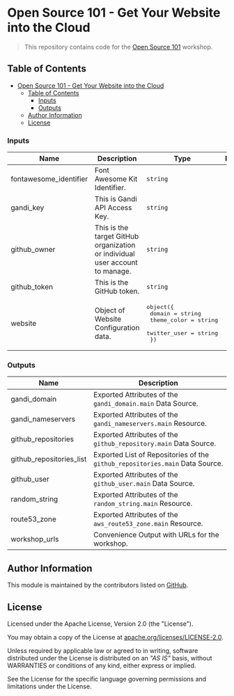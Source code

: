 # Open Source 101 - Get Your Website into the Cloud

> This repository contains code for the [Open Source 101](https://opensource101.com) workshop.

## Table of Contents

<!-- TOC -->
* [Open Source 101 - Get Your Website into the Cloud](#open-source-101---get-your-website-into-the-cloud)
  * [Table of Contents](#table-of-contents)
    * [Inputs](#inputs)
    * [Outputs](#outputs)
  * [Author Information](#author-information)
  * [License](#license)
<!-- TOC -->

<!-- BEGIN_TF_DOCS -->
### Inputs

| Name | Description | Type | Required |
|------|-------------|------|:--------:|
| fontawesome_identifier | Font Awesome Kit Identifier. | `string` | yes |
| gandi_key | This is Gandi API Access Key. | `string` | yes |
| github_owner | This is the target GitHub organization or individual user account to manage. | `string` | yes |
| github_token | This is the GitHub token. | `string` | yes |
| website | Object of Website Configuration data. | <pre>object({<br>    domain       = string<br>    theme_color  = string<br>    twitter_user = string<br>  })</pre> | no |

### Outputs

| Name | Description |
|------|-------------|
| gandi_domain | Exported Attributes of the `gandi_domain.main` Data Source. |
| gandi_nameservers | Exported Attributes of the `gandi_nameservers.main` Resource. |
| github_repositories | Exported Attributes of the `github_repository.main` Data Source. |
| github_repositories_list | Exported List of Repositories of the `github_repositories.main` Data Source. |
| github_user | Exported Attributes of the `github_user.main` Data Source. |
| random_string | Exported Attributes of the `random_string.main` Resource. |
| route53_zone | Exported Attributes of the `aws_route53_zone.main` Resource. |
| workshop_urls | Convenience Output with URLs for the workshop. |
<!-- END_TF_DOCS -->

## Author Information

This module is maintained by the contributors listed on [GitHub](https://github.com/ksatirli/get-your-website-into-the-cloud/graphs/contributors).

## License

Licensed under the Apache License, Version 2.0 (the "License").

You may obtain a copy of the License at [apache.org/licenses/LICENSE-2.0](http://www.apache.org/licenses/LICENSE-2.0).

Unless required by applicable law or agreed to in writing, software distributed under the License is distributed on an _"AS IS"_ basis, without WARRANTIES or conditions of any kind, either express or implied.

See the License for the specific language governing permissions and limitations under the License.

